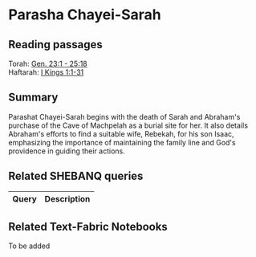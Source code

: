 # Parasha Chayei-Sarah

## Reading passages

Torah: [Gen. 23:1 - 25:18](
https://www.stepbible.org/?q=version=NASB2020|reference=Gen.23:1-25:18&options=HNVUG)<br>
Haftarah: [I Kings 1:1-31](https://www.stepbible.org/?q=version=NASB2020|reference=1Kgs.1:1-31&options=HNVUG)

## Summary

Parashat Chayei-Sarah begins with the death of Sarah and Abraham's purchase of the Cave of Machpelah as a burial site for her. It also details Abraham's efforts to find a suitable wife, Rebekah, for his son Isaac, emphasizing the importance of maintaining the family line and God's providence in guiding their actions.

## Related SHEBANQ queries

Query | Description
--- | ---

## Related Text-Fabric Notebooks

To be added
